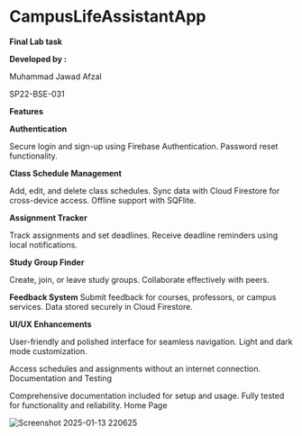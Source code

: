 # CampusLifeAssistantApp
**Final Lab task**

**Developed by :**

Muhammad Jawad Afzal 

SP22-BSE-031



**Features**

**Authentication**

Secure login and sign-up using Firebase Authentication.
Password reset functionality.

**Class Schedule Management**

Add, edit, and delete class schedules.
Sync data with Cloud Firestore for cross-device access.
Offline support with SQFlite.

**Assignment Tracker**

Track assignments and set deadlines.
Receive deadline reminders using local notifications.

**Study Group Finder**

Create, join, or leave study groups.
Collaborate effectively with peers.

**Feedback System**
Submit feedback for courses, professors, or campus services.
Data stored securely in Cloud Firestore.

**UI/UX Enhancements**

User-friendly and polished interface for seamless navigation.
Light and dark mode customization.

Access schedules and assignments without an internet connection.
Documentation and Testing

Comprehensive documentation included for setup and usage.
Fully tested for functionality and reliability.
Home Page 


![Screenshot 2025-01-13 220625](https://github.com/user-attachments/assets/da3e0a3e-2235-4a7b-97fc-31516c1f023e)
